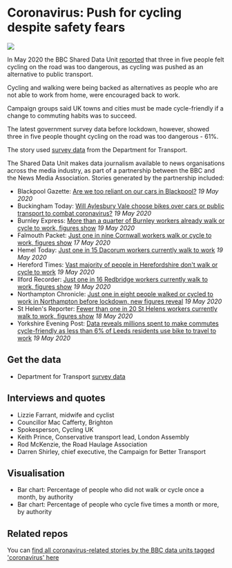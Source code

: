 # Coronavirus: Push for cycling despite safety fears

![](https://ichef.bbci.co.uk/news/624/cpsprodpb/0F21/production/_112337830_bba2b16e-c9a0-4411-8a22-c0c98eae87f4.png)

In May 2020 the BBC Shared Data Unit [reported](https://www.bbc.co.uk/news/uk-52708687) that three in five people felt cycling on the road was too dangerous, as cycling was pushed as an alternative to public transport.

Cycling and walking were being backed as alternatives as people who are not able to work from home, were encouraged back to work.

Campaign groups said UK towns and cities must be made cycle-friendly if a change to commuting habits was to succeed.

The latest government survey data before lockdown, however, showed three in five people thought cycling on the road was too dangerous - 61%.

The story used [survey data](https://www.gov.uk/government/statistical-data-sets/walking-and-cycling-statistics-cw~) from the Department for Transport.

The Shared Data Unit makes data journalism available to news organisations across the media industry, as part of a partnership between the BBC and the News Media Association. Stories generated by the partnership included:

* Blackpool Gazette: [Are we too reliant on our cars in Blackpool?](https://www.blackpoolgazette.co.uk/news/transport/are-we-too-reliant-our-cars-blackpool-2857905) *19 May 2020*
* Buckingham Today: [Will Aylesbury Vale choose bikes over cars or public transport to combat coronavirus?](https://www.buckinghamtoday.co.uk/health/coronavirus/will-aylesbury-vale-choose-bikes-over-cars-or-public-transport-combat-coronavirus-2858255) *19 May 2020*
* Burnley Express: [More than a quarter of Burnley workers already walk or cycle to work, figures show](https://www.burnleyexpress.net/health/coronavirus/more-quarter-burnley-workers-already-walk-or-cycle-work-figures-show-2856910) *19 May 2020*
* Falmouth Packet: [Just one in nine Cornwall workers walk or cycle to work, figures show](https://www.falmouthpacket.co.uk/news/18452691.just-one-nine-cornwall-workers-walk-cycle-work-figures-show/) *17 May 2020*
* Hemel Today: [Just one in 15 Dacorum workers currently walk to work](https://www.hemeltoday.co.uk/news/people/just-one-15-dacorum-workers-currently-walk-work-2857681) *19 May 2020*
* Hereford Times: [Vast majority of people in Herefordshire don't walk or cycle to work](https://www.herefordtimes.com/news/18460251.vast-majority-people-herefordshire-dont-walk-cycle-work/) *19 May 2020*
* Ilford Recorder: [Just one in 16 Redbridge workers currently walk to work, figures show](https://www.ilfordrecorder.co.uk/news/environment/1-in-16-redbridge-walk-to-work-1-6660267) *19 May 2020*
* Northampton Chronicle: [Just one in eight people walked or cycled to work in Northampton before lockdown, new figures reveal](https://www.northamptonchron.co.uk/health/just-one-eight-people-walked-or-cycled-work-northampton-lockdown-new-figures-reveal-2858105) *19 May 2020*
* St Helen's Reporter: [Fewer than one in 20 St Helens workers currently walk to work, figures show](https://www.sthelensreporter.co.uk/news/transport/fewer-one-20-st-helens-workers-currently-walk-work-figures-show-2856340) *18 May 2020*
* Yorkshire Evening Post: [Data reveals millions spent to make commutes cycle-friendly as less than 6% of Leeds residents use bike to travel to work](https://www.yorkshireeveningpost.co.uk/news/people/data-reveals-millions-spent-make-commutes-cycle-friendly-less-6-leeds-residents-use-bike-travel-work-2857359) *19 May 2020*

## Get the data

* Department for Transport [survey data](https://www.gov.uk/government/statistical-data-sets/walking-and-cycling-statistics-cw~) 

## Interviews and quotes

* Lizzie Farrant, midwife and cyclist
* Councillor Mac Cafferty, Brighton 
* Spokesperson, Cycling UK
* Keith Prince, Conservative transport lead, London Assembly
* Rod McKenzie, the Road Haulage Association
* Darren Shirley, chief executive, the Campaign for Better Transport

## Visualisation 

* Bar chart: Percentage of people who did not walk or cycle once a month, by authority
* Bar chart: Percentage of people who cycle five times a month or more, by authority

## Related repos

You can [find all coronavirus-related stories by the BBC data units tagged 'coronavirus' here](https://github.com/search?q=topic%3Acoronavirus+org%3ABBC-Data-Unit&type=Repositories)




